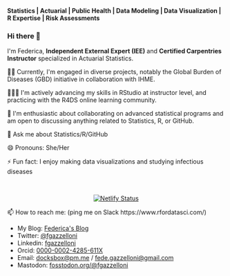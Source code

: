 **Statistics | Actuarial | Public Health | Data Modeling | Data Visualization | R Expertise | Risk Assessments**

### Hi there 👋

<!--
**Fgazzelloni/Fgazzelloni** is a ✨ _special_ ✨ repository because its `README.md` (this file) appears on your GitHub profile.

Here are some ideas to get you started:

- 🔭 I’m currently working on ...
- 🌱 I’m currently learning ...
- 👯 I’m looking to collaborate on ...
- 🤔 I’m looking for help with ...
- 💬 Ask me about ...
- 📫 How to reach me: ...
- 😄 Pronouns: ...
- ⚡ Fun fact: ...
-->



I'm Federica, **Independent External Expert (IEE)** and **Certified Carpentries Instructor** specialized in Actuarial Statistics. 

🏃‍♀️ Currently, I'm engaged in diverse projects, notably the Global Burden of Diseases (GBD) initiative in collaboration with IHME.

👩🏻‍🍳 I'm actively advancing my skills in RStudio at instructor level, and practicing with the R4DS online learning community.

🌱 I'm enthusiastic about collaborating on advanced statistical programs and am open to discussing anything related to Statistics, R, or GitHub.

💬 Ask me about Statistics/R/GitHub

😄 Pronouns: She/Her

⚡ Fun fact: I enjoy making data visualizations and studying infectious diseases

</div>
<br>
<div align="center">
 
[![Netlify Status](https://api.netlify.com/api/v1/badges/d2da763f-17f7-4fe4-9013-7b76224438ea/deploy-status)](https://app.netlify.com/sites/federicagazzelloni/deploys)

</div>

<body>
 📫 How to reach me: (ping me on Slack https://www.rfordatasci.com/)

- My Blog: <a rel="me" href="https://federicagazzelloni.netlify.app">Federica's Blog</a>
- Twitter: <a rel="me" href="https://twitter.com/FGazzelloni">@fgazzelloni</a> 
- Linkedin: <a rel="me" href="https://www.linkedin.com/in/fgazzelloni">fgazzelloni</a>
- Orcid: [0000-0002-4285-611X](https://orcid.org/0000-0002-4285-611X)
- Email: docksbox@pm.me / fede.gazzelloni@gmail.com
- Mastodon: <a rel="me" href="https://fosstodon.org/@fgazzelloni">fosstodon.org/@fgazzelloni</a>
</body>

